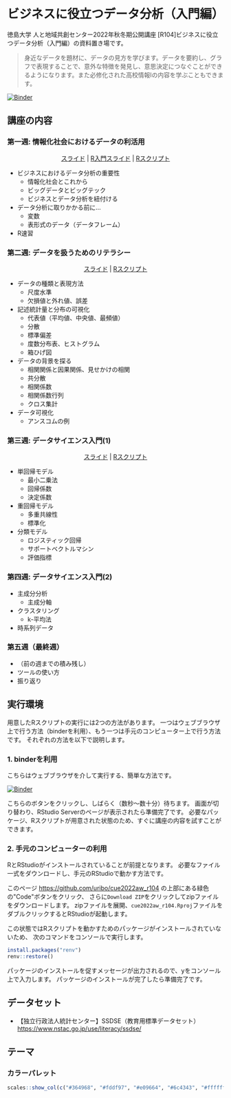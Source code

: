 ビジネスに役立つデータ分析（入門編）
=====================

徳島大学 人と地域共創センター2022年秋冬期公開講座
[R104]ビジネスに役立つデータ分析（入門編）の資料置き場です。

> 身近なデータを題材に、データの見方を学びます。データを要約し、グラフで表現することで、意外な特徴を発見し、意思決定につなぐことができるようになります。また必修化された高校情報Iの内容を学ぶこともできます。

[![Binder](https://mybinder.org/badge_logo.svg)](https://mybinder.org/v2/gh/uribo/cue2022aw_r104/main?urlpath=rstudio)


## 講座の内容

### 第一週: 情報化社会におけるデータの利活用

<p align="center">
<a href="https://github.com/uribo/cue2022aw_r104/blob/main/slide/week1.pdf">スライド</a> |
<a href="https://speakerdeck.com/s_uryu/introduction-to-r">R入門スライド</a> |
<a href="https://github.com/uribo/cue2022aw_r104/blob/main/week1.R">Rスクリプト</a>
</p>

- ビジネスにおけるデータ分析の重要性
    - 情報化社会とこれから
    - ビッグデータとビッグテック
    - ビジネスとデータ分析を紐付ける
- データ分析に取りかかる前に…
    - 変数
    - 表形式のデータ（データフレーム）
- R速習

### 第二週: データを扱うためのリテラシー

<p align="center">
<a href="https://github.com/uribo/cue2022aw_r104/blob/main/slide/week2.pdf">スライド</a> |
<a href="https://github.com/uribo/cue2022aw_r104/blob/main/week2.R">Rスクリプト</a>
</p>

- データの種類と表現方法
    - 尺度水準
    - 欠損値と外れ値、誤差
- 記述統計量と分布の可視化
    - 代表値（平均値、中央値、最頻値）
    - 分散
    - 標準偏差
    - 度数分布表、ヒストグラム
    - 箱ひげ図
- データの背景を探る
    - 相関関係と因果関係、見せかけの相関
    - 共分散
    - 相関係数
    - 相関係数行列
    - クロス集計
- データ可視化
    - アンスコムの例

### 第三週: データサイエンス入門(1)

<p align="center">
<a href="https://github.com/uribo/cue2022aw_r104/blob/main/slide/week3.pdf">スライド</a> |
<a href="https://github.com/uribo/cue2022aw_r104/blob/main/week3.R">Rスクリプト</a>
</p>

- 単回帰モデル
    - 最小二乗法
    - 回帰係数
    - 決定係数
- 重回帰モデル
    - 多重共線性
    - 標準化
- 分類モデル
    - ロジスティック回帰
    - サポートベクトルマシン
    - 評価指標

### 第四週: データサイエンス入門(2)

- 主成分分析
    - 主成分軸
- クラスタリング
    - k-平均法
- 時系列データ

### 第五週（最終週）

- （前の週までの積み残し）
- ツールの使い方
- 振り返り

## 実行環境

用意したRスクリプトの実行には2つの方法があります。
一つはウェブブラウザ上で行う方法（binderを利用）、もう一つは手元のコンピューター上で行う方法です。
それぞれの方法を以下で説明します。

### 1. binderを利用

こちらはウェブブラウザを介して実行する、簡単な方法です。

[![Binder](https://mybinder.org/badge_logo.svg)](https://mybinder.org/v2/gh/uribo/cue2022aw_r104/main?urlpath=rstudio)

こちらのボタンをクリックし、しばらく（数秒〜数十分）待ちます。
画面が切り替わり、RStudio Serverのページが表示されたら準備完了です。
必要なパッケージ、Rスクリプトが用意された状態のため、すぐに講座の内容を試すことができます。

### 2. 手元のコンピューターの利用

RとRStudioがインストールされていることが前提となります。
必要なファイル一式をダウンロードし、手元のRStudioで動かす方法です。

このページ https://github.com/uribo/cue2022aw_r104 の上部にある緑色の"Code"ボタンをクリック、
さらに`Download ZIP`をクリックしてzipファイルをダウンロードします。
zipファイルを展開、`cue2022aw_r104.Rproj`ファイルをダブルクリックするとRStudioが起動します。

この状態ではRスクリプトを動かすためのパッケージがインストールされていないため、
次のコマンドをコンソールで実行します。

```r
install.packages("renv")
renv::restore()
```

パッケージのインストールを促すメッセージが出力されるので、<kbd>y</kbd>をコンソール上で入力します。
パッケージのインストールが完了したら準備完了です。

## データセット

- 【独立行政法人統計センター】SSDSE（教育用標準データセット） https://www.nstac.go.jp/use/literacy/ssdse/

## テーマ

### カラーパレット

```r
scales::show_col(c("#364968", "#fddf97", "#e09664", "#6c4343", "#ffffff"), ncol = 5, borders = TRUE)
```
